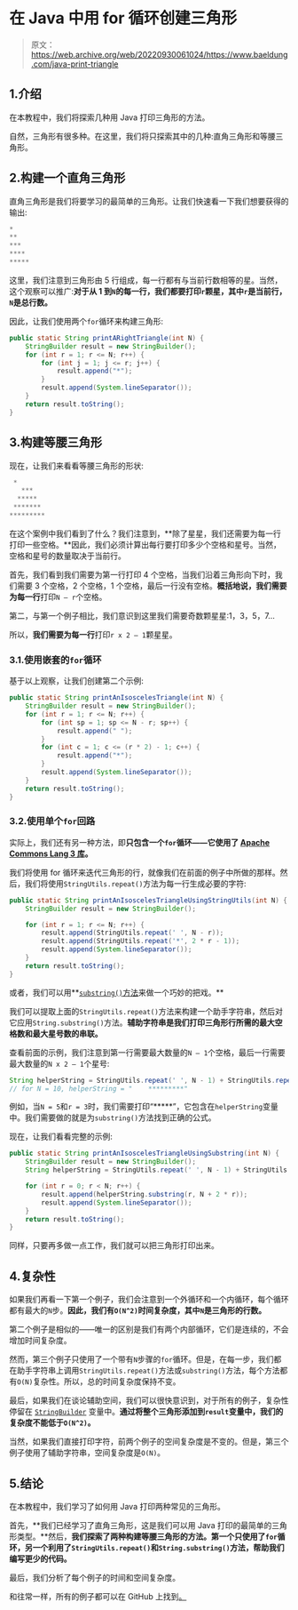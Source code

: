 # 在 Java 中用 for 循环创建三角形

> 原文：<https://web.archive.org/web/20220930061024/https://www.baeldung.com/java-print-triangle>

## 1.介绍

在本教程中，我们将探索几种用 Java 打印三角形的方法。

自然，三角形有很多种。在这里，我们将只探索其中的几种:直角三角形和等腰三角形。

## 2.构建一个直角三角形

直角三角形是我们将要学习的最简单的三角形。让我们快速看一下我们想要获得的输出:

```java
*
**
***
****
*****
```

这里，我们注意到三角形由 5 行组成，每一行都有与当前行数相等的星。当然，这个观察可以推广:**对于从 1 到`N`的每一行，我们都要打印`r`颗星，其中`r`是当前行，`N`是总行数。**

因此，让我们使用两个`for`循环来构建三角形:

```java
public static String printARightTriangle(int N) {
    StringBuilder result = new StringBuilder();
    for (int r = 1; r <= N; r++) {
        for (int j = 1; j <= r; j++) {
            result.append("*");
        }
        result.append(System.lineSeparator());
    }
    return result.toString();
}
```

## 3.构建等腰三角形

现在，让我们来看看等腰三角形的形状:

```java
 *
   ***
  *****
 *******
*********
```

在这个案例中我们看到了什么？我们注意到，**除了星星，我们还需要为每一行打印一些空格。**因此，我们必须计算出每行要打印多少个空格和星号。当然，空格和星号的数量取决于当前行。

首先，我们看到我们需要为第一行打印 4 个空格，当我们沿着三角形向下时，我们需要 3 个空格，2 个空格，1 个空格，最后一行没有空格。**概括地说，我们需要为每一行**打印`N – r`个空格。

第二，与第一个例子相比，我们意识到这里我们需要奇数颗星星:1，3，5，7…

所以，**我们需要为每一行**打印`r x 2 – 1`颗星星。

### 3.1.使用嵌套的`for`循环

基于以上观察，让我们创建第二个示例:

```java
public static String printAnIsoscelesTriangle(int N) {
    StringBuilder result = new StringBuilder();
    for (int r = 1; r <= N; r++) {
        for (int sp = 1; sp <= N - r; sp++) {
            result.append(" ");
        }
        for (int c = 1; c <= (r * 2) - 1; c++) {
            result.append("*");
        }
        result.append(System.lineSeparator());
    }
    return result.toString();
}
```

### 3.2.使用单个`for`回路

实际上，我们还有另一种方法，即**只包含一个`for`循环——它使用了 [Apache Commons Lang 3 库](/web/20221205174257/https://www.baeldung.com/java-commons-lang-3)。**

我们将使用 for 循环来迭代三角形的行，就像我们在前面的例子中所做的那样。然后，我们将使用`StringUtils.repeat()`方法为每一行生成必要的字符:

```java
public static String printAnIsoscelesTriangleUsingStringUtils(int N) {
    StringBuilder result = new StringBuilder();

    for (int r = 1; r <= N; r++) {
        result.append(StringUtils.repeat(' ', N - r));
        result.append(StringUtils.repeat('*', 2 * r - 1));
        result.append(System.lineSeparator());
    }
    return result.toString();
}
```

或者，我们可以用**[`substring()`方法](/web/20221205174257/https://www.baeldung.com/java-substring)来做一个巧妙的把戏。**

我们可以提取上面的`StringUtils.repeat()`方法来构建一个助手字符串，然后对它应用`String.substring()`方法。**辅助字符串是我们打印三角形行所需的最大空格数和最大星号数的串联。**

查看前面的示例，我们注意到第一行需要最大数量的`N – 1`个空格，最后一行需要最大数量的`N x 2 – 1`个星号:

```java
String helperString = StringUtils.repeat(' ', N - 1) + StringUtils.repeat('*', N * 2 - 1);
// for N = 10, helperString = "    *********"
```

例如，当`N = 5`和`r = 3`时，我们需要打印“*****”，它包含在`helperString`变量中。我们需要做的就是为`substring()`方法找到正确的公式。

现在，让我们看看完整的示例:

```java
public static String printAnIsoscelesTriangleUsingSubstring(int N) {
    StringBuilder result = new StringBuilder();
    String helperString = StringUtils.repeat(' ', N - 1) + StringUtils.repeat('*', N * 2 - 1);

    for (int r = 0; r < N; r++) {
        result.append(helperString.substring(r, N + 2 * r));
        result.append(System.lineSeparator());
    }
    return result.toString();
}
```

同样，只要再多做一点工作，我们就可以把三角形打印出来。

## 4.复杂性

如果我们再看一下第一个例子，我们会注意到一个外循环和一个内循环，每个循环都有最大的`N`步。**因此，我们有`O(N^2)`时间复杂度，其中`N`是三角形的行数。**

第二个例子是相似的——唯一的区别是我们有两个内部循环，它们是连续的，不会增加时间复杂度。

然而，第三个例子只使用了一个带有`N`步骤的`for`循环。但是，在每一步，我们都在助手字符串上调用`StringUtils.repeat()`方法或`substring()`方法，每个方法都有`O(N)`复杂性。所以，总的时间复杂度保持不变。

最后，如果我们在谈论辅助空间，我们可以很快意识到，对于所有的例子，复杂性停留在 [`StringBuilder`](/web/20221205174257/https://www.baeldung.com/java-string-builder-string-buffer) 变量中。**通过将整个三角形添加到`result`变量中，我们的复杂度不能低于`O(N^2)`。**

当然，如果我们直接打印字符，前两个例子的空间复杂度是不变的。但是，第三个例子使用了辅助字符串，空间复杂度是`O(N)`。

## 5.结论

在本教程中，我们学习了如何用 Java 打印两种常见的三角形。

首先，**我们已经学习了直角三角形，这是我们可以用 Java 打印的最简单的三角形类型。**然后，**我们探索了两种构建等腰三角形的方法。第一个只使用了`for`循环，另一个利用了`StringUtils.repeat()`和`String.substring()`方法，帮助我们编写更少的代码。**

最后，我们分析了每个例子的时间和空间复杂度。

和往常一样，所有的例子都可以在 GitHub 上找到[。](https://web.archive.org/web/20221205174257/https://github.com/eugenp/tutorials/tree/master/algorithms-modules/algorithms-miscellaneous-3)